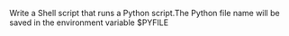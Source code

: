 Write a Shell script that runs a Python script.The Python file name will be saved in the environment variable $PYFILE
